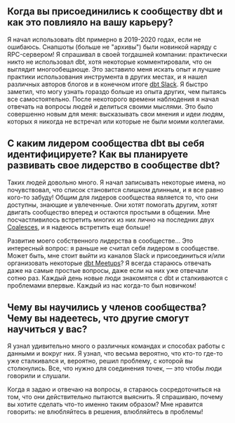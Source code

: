 ## Когда вы присоединились к сообществу dbt и как это повлияло на вашу карьеру?

Я начал использовать dbt примерно в 2019-2020 годах, если не ошибаюсь. Снапшоты (больше не "архивы") были новинкой наряду с RPC-сервером! Я спрашивал в своей тогдашней компании: практически никто не использовал dbt, хотя некоторые комментировали, что он выглядит многообещающе. Это заставило меня искать опыт и лучшие практики использования инструмента в других местах, и я нашел различных авторов блогов и в конечном итоге [dbt Slack](https://www.getdbt.com/community/join-the-community). Я быстро заметил, что могу узнать гораздо больше из опыта других, чем пытаясь все самостоятельно. После некоторого времени наблюдения я начал отвечать на вопросы людей и делиться своими мыслями. Это было совершенно новым для меня: высказывать свои мнения и идеи людям, которых я никогда не встречал или которые не были моими коллегами.

## С каким лидером сообщества dbt вы себя идентифицируете? Как вы планируете развивать свое лидерство в сообществе dbt?

Таких людей довольно много. Я начал записывать некоторые имена, но почувствовал, что список становится слишком длинным, и я все равно кого-то забуду! Общим для лидеров сообщества является то, что они доступны, знающие и увлеченные. Они хотят помогать другим, хотят двигать сообщество вперед и остаются простыми в общении. Мне посчастливилось встретить многих из них лично на последних двух [Coalesces](https://coalesce.getdbt.com/), и я надеюсь встретить еще больше!

Развитие моего собственного лидерства в сообществе... Это интересный вопрос: я раньше не считал себя лидером в сообществе. Может быть, мне стоит выйти из каналов Slack и присоединиться и/или организовать некоторые [dbt Meetups](https://www.meetup.com/pro/dbt/)? Я всегда стараюсь отвечать даже на самые простые вопросы, даже если на них уже отвечали сотню раз. Каждый день новые люди знакомятся с dbt и сталкиваются с проблемами впервые. Каждый из нас когда-то был новичком!

## Чему вы научились у членов сообщества? Чему вы надеетесь, что другие смогут научиться у вас?

Я узнал удивительно много о различных командах и способах работы с данными и вокруг них. Я узнал, что весьма вероятно, что кто-то где-то уже сталкивался и, вероятно, решил проблему, с которой вы столкнулись. Все, что нужно для соединения точек, — это чтобы люди говорили и слушали.

Когда я задаю и отвечаю на вопросы, я стараюсь сосредоточиться на том, что они действительно пытаются выяснить. Я спрашиваю, почему вы хотите сделать что-то именно таким образом? Мне нравится говорить: не влюбляйтесь в решения, влюбляйтесь в проблемы!